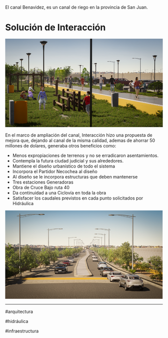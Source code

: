 
El canal Benavidez, es un canal de riego en la provincia de San Juan. 

# Solución de Interacción

![imagen 1](../imagenes/Benavides_1.png)

En el marco de ampliación del canal, Interacción hizo una propuesta de mejora que, dejando al canal de la misma calidad, ademas de ahorrar 50 millones de dolares, generaba otros beneficios como: 

* Menos expropiaciones de terrenos y no se erradicaron asentamientos.
* Contempla la futura ciudad judicial y sus alrededores.
* Mantiene el diseño urbanístico de todo el sistema
* Incorpora el Partidor Necochea al diseño
* Al diseño se le incorpora estructuras que deben mantenerse
* Tres estaciones Generadoras
* Obra de Cruce Bajo ruta 40
* Da continuidad a una Ciclovía en toda la obra
* Satisfacer los caudales previstos en cada punto solicitados por Hidráulica

![imagen 1](../imagenes/Benavides_2.png)


---
#arquitectura

#hidráulica

#infraestructura